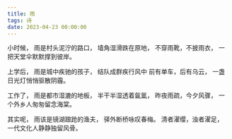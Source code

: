 ```yaml
---
title: 雨
tags: 诗
date: 2023-04-23 00:00:00
---
```


小时候，
雨是村头泥泞的路口，
墙角湿滑跌在原地，
不穿雨靴，不披雨衣，
一把天堂伞默默撑到彼岸。

上学后，
雨是城中疾驰的孩子，
结队成群疾行风中
前有单车，后有乌云，
一盏日光灯悄悄驱散阴霾。

工作了，
雨是都市湿漉的地板，
半干半湿透着氤氲，
昨夜雨疏，今夕风骤，
一个外乡人匆匆留念海棠。

其实呢，
雨该是镜湖踉跄的渔夫，
驿外断桥咏叹春梅。
清者濯缨，浊者濯足，
一代文化人静静独留风骨。

